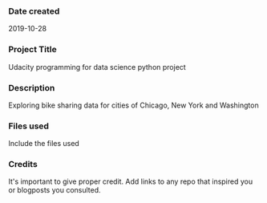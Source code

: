### Date created
2019-10-28

### Project Title
Udacity programming for data science python project

### Description
Exploring bike sharing data for cities of Chicago, New York and Washington

### Files used
Include the files used

### Credits
It's important to give proper credit. Add links to any repo that inspired you or blogposts you consulted.

